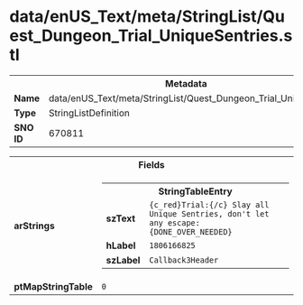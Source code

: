 <h1>data/enUS_Text/meta/StringList/Quest_Dungeon_Trial_UniqueSentries.stl</h1><table><tr><th colspan="100%">Metadata</th></tr><tr><td><b>Name</b></td><td>data/enUS_Text/meta/StringList/Quest_Dungeon_Trial_UniqueSentries.stl</td></tr><tr><td><b>Type</b></td><td>StringListDefinition</td></tr><tr><td><b>SNO ID</b></td><td>670811</td></tr></table>

<table><tr><th colspan="100%">Fields</th></tr><tr><td><b>arStrings</b></td><td><table><tr><th colspan="100%">StringTableEntry</th></tr><tr><td><b>szText</b></td><td><code>{c_red}Trial:{/c} Slay all Unique Sentries, don't let any escape: {DONE_OVER_NEEDED}</code></td></tr><tr><td><b>hLabel</b></td><td><code>1806166825</code></td></tr><tr><td><b>szLabel</b></td><td><code>Callback3Header</code></td></tr></table>


</td></tr><tr><td><b>ptMapStringTable</b></td><td><code>0</code></td></tr></table>

